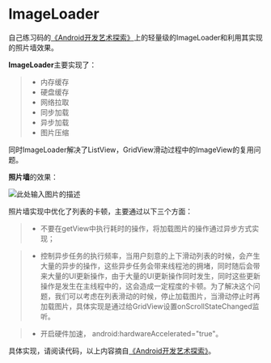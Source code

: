 # ImageLoader
自己练习码的[《Android开发艺术探索》][1]上的轻量级的ImageLoader和利用其实现的照片墙效果。

**ImageLoader**主要实现了：

> * 内存缓存
> * 硬盘缓存
> * 网络拉取
> * 同步加载
> * 异步加载
> * 图片压缩

同时ImageLoader解决了ListView，GridView滑动过程中的ImageView的复用问题。

**照片墙**的效果：


![此处输入图片的描述][2]
 

照片墙实现中优化了列表的卡顿，主要通过以下三个方面：

> * 不要在getView中执行耗时的操作，将加载图片的操作通过异步方式实现；

> * 控制异步任务的执行频率，当用户刻意的上下滑动列表的时候，会产生大量的异步的操作，这些异步任务会带来线程池的拥堵，同时随后会带来大量的UI更新操作，由于大量的UI更新操作同时发生，同时这些更新操作是发生在主线程中的，这会造成一定程度的卡顿。为了解决这个问题，我们可以考虑在列表滑动的时候，停止加载图片，当滑动停止时再加载图片，具体实现是通过给GridView设置onScrollStateChanged监听。

> * 开启硬件加速， android:hardwareAccelerated="true"。

具体实现，请阅读代码，以上内容摘自[《Android开发艺术探索》][1]。

[1]: https://book.douban.com/subject/26599538/
[2]: http://ogts8rw5s.bkt.clouddn.com/zhaopianqiang.png
